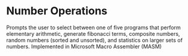 # Number Operations
 Prompts the user to select between one of five programs that perform elementary arithmetic, generate fibonacci terms, composite numbers, random numbers (sorted and unsorted), and statistics on larger sets of numbers. Implemented in Microsoft Macro Assembler (MASM) 
